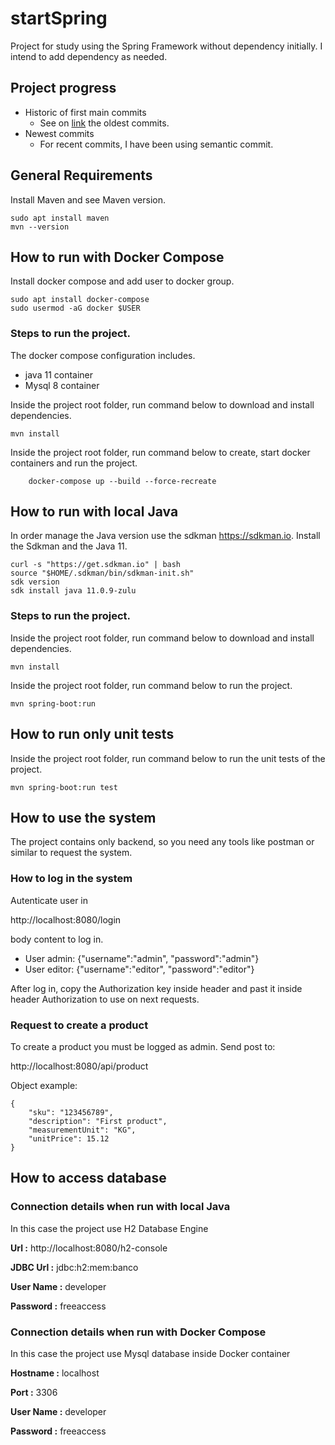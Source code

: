 # startSpring
Project for study using the Spring Framework without dependency initially. I intend to add dependency as needed. 

## Project progress
- Historic of first main commits
  - See on [link](./README_historyCommits.md) the oldest commits.
- Newest commits
  - For recent commits, I have been using semantic commit.

## General Requirements
Install Maven and see Maven version.
```
sudo apt install maven
mvn --version
```

## How to run with Docker Compose
Install docker compose and add user to docker group.
```
sudo apt install docker-compose
sudo usermod -aG docker $USER
```

### Steps to run the project.
The docker compose configuration includes.
- java 11 container
- Mysql 8 container

Inside the project root folder, run command below to download and install dependencies.
```
mvn install
``` 
Inside the project root folder, run command below to create, start docker containers and run the project.
```
    docker-compose up --build --force-recreate
```

## How to run with local Java
In order manage the Java version use the sdkman https://sdkman.io. Install the Sdkman and the Java 11.
```
curl -s "https://get.sdkman.io" | bash
source "$HOME/.sdkman/bin/sdkman-init.sh"
sdk version
sdk install java 11.0.9-zulu
``` 
### Steps to run the project.
Inside the project root folder, run command below to download and install dependencies.
```
mvn install
``` 
Inside the project root folder, run command below to run the project.
```
mvn spring-boot:run
``` 

## How to run only unit tests
Inside the project root folder, run command below to run the unit tests of the project.
```
mvn spring-boot:run test
``` 

## How to use the system
The project contains only backend, so you need any tools like postman or similar to request the system.
### How to log in the system
Autenticate user in

http://localhost:8080/login

body content to log in.
- User admin: {"username":"admin", "password":"admin"}
- User editor: {"username":"editor", "password":"editor"}

After log in, copy the Authorization key inside header and past it inside header Authorization to use on next requests. 

### Request to create a product
To create a product you must be logged as admin. Send post to:

http://localhost:8080/api/product

Object example:
```
{
    "sku": "123456789",
    "description": "First product",
    "measurementUnit": "KG",
    "unitPrice": 15.12
}
``` 

## How to access database
### Connection details when run with local Java
In this case the project use H2 Database Engine

**Url :** http://localhost:8080/h2-console

**JDBC Url :** jdbc:h2:mem:banco

**User Name :** developer

**Password :** freeaccess

### Connection details when run with Docker Compose
In this case the project use Mysql database inside Docker container

**Hostname :** localhost

**Port :** 3306

**User Name :** developer

**Password :** freeaccess